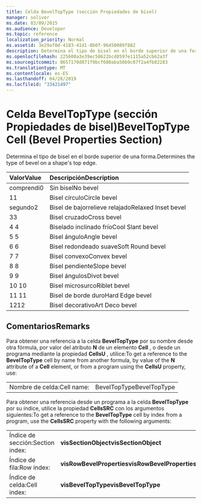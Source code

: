 ```yaml
---
title: Celda BevelTopType (sección Propiedades de bisel)
manager: soliver
ms.date: 03/09/2015
ms.audience: Developer
ms.topic: reference
localization_priority: Normal
ms.assetid: 3e29af0d-4183-41d1-8b0f-96450089f882
description: Determina el tipo de bisel en el borde superior de una forma.
ms.openlocfilehash: 225600a3e39ec58622bcd8597e1115a52cb62a3f
ms.sourcegitcommit: 8657170d071f9bcf680aba50b9c07f2a4fb82283
ms.translationtype: MT
ms.contentlocale: es-ES
ms.lasthandoff: 04/28/2019
ms.locfileid: "33421497"
---
```

# <a name="beveltoptype-cell-bevel-properties-section"></a><span data-ttu-id="2a815-103">Celda BevelTopType (sección Propiedades de bisel)</span><span class="sxs-lookup"><span data-stu-id="2a815-103">BevelTopType Cell (Bevel Properties Section)</span></span>

<span data-ttu-id="2a815-104">Determina el tipo de bisel en el borde superior de una forma.</span><span class="sxs-lookup"><span data-stu-id="2a815-104">Determines the type of bevel on a shape's top edge.</span></span> 
  
|<span data-ttu-id="2a815-105">**Valor**</span><span class="sxs-lookup"><span data-stu-id="2a815-105">**Value**</span></span>|<span data-ttu-id="2a815-106">**Descripción**</span><span class="sxs-lookup"><span data-stu-id="2a815-106">**Description**</span></span>|
|:-----|:-----|
|<span data-ttu-id="2a815-107">comprendi</span><span class="sxs-lookup"><span data-stu-id="2a815-107">0</span></span>  <br/> |<span data-ttu-id="2a815-108">Sin bisel</span><span class="sxs-lookup"><span data-stu-id="2a815-108">No bevel</span></span>  <br/> |
|<span data-ttu-id="2a815-109">1</span><span class="sxs-lookup"><span data-stu-id="2a815-109">1</span></span>  <br/> |<span data-ttu-id="2a815-110">Bisel círculo</span><span class="sxs-lookup"><span data-stu-id="2a815-110">Circle bevel</span></span>  <br/> |
|<span data-ttu-id="2a815-111">segundo</span><span class="sxs-lookup"><span data-stu-id="2a815-111">2</span></span>  <br/> |<span data-ttu-id="2a815-112">Bisel de bajorrelieve relajado</span><span class="sxs-lookup"><span data-stu-id="2a815-112">Relaxed Inset bevel</span></span>  <br/> |
|<span data-ttu-id="2a815-113">3</span><span class="sxs-lookup"><span data-stu-id="2a815-113">3</span></span>  <br/> |<span data-ttu-id="2a815-114">Bisel cruzado</span><span class="sxs-lookup"><span data-stu-id="2a815-114">Cross bevel</span></span>  <br/> |
|<span data-ttu-id="2a815-115">4 </span><span class="sxs-lookup"><span data-stu-id="2a815-115">4</span></span>  <br/> |<span data-ttu-id="2a815-116">Biselado inclinado frío</span><span class="sxs-lookup"><span data-stu-id="2a815-116">Cool Slant bevel</span></span>  <br/> |
|<span data-ttu-id="2a815-117">5 </span><span class="sxs-lookup"><span data-stu-id="2a815-117">5</span></span>  <br/> |<span data-ttu-id="2a815-118">Bisel ángulo</span><span class="sxs-lookup"><span data-stu-id="2a815-118">Angle bevel</span></span>  <br/> |
|<span data-ttu-id="2a815-119">6 </span><span class="sxs-lookup"><span data-stu-id="2a815-119">6</span></span>  <br/> |<span data-ttu-id="2a815-120">Bisel redondeado suave</span><span class="sxs-lookup"><span data-stu-id="2a815-120">Soft Round bevel</span></span>  <br/> |
|<span data-ttu-id="2a815-121">7 </span><span class="sxs-lookup"><span data-stu-id="2a815-121">7</span></span>  <br/> |<span data-ttu-id="2a815-122">Bisel convexo</span><span class="sxs-lookup"><span data-stu-id="2a815-122">Convex bevel</span></span>  <br/> |
|<span data-ttu-id="2a815-123">8 </span><span class="sxs-lookup"><span data-stu-id="2a815-123">8</span></span>  <br/> |<span data-ttu-id="2a815-124">Bisel pendiente</span><span class="sxs-lookup"><span data-stu-id="2a815-124">Slope bevel</span></span>  <br/> |
|<span data-ttu-id="2a815-125">9 </span><span class="sxs-lookup"><span data-stu-id="2a815-125">9</span></span>  <br/> |<span data-ttu-id="2a815-126">Bisel ángulos</span><span class="sxs-lookup"><span data-stu-id="2a815-126">Divot bevel</span></span>  <br/> |
|<span data-ttu-id="2a815-127">10 </span><span class="sxs-lookup"><span data-stu-id="2a815-127">10</span></span>  <br/> |<span data-ttu-id="2a815-128">Bisel microsurco</span><span class="sxs-lookup"><span data-stu-id="2a815-128">Riblet bevel</span></span>  <br/> |
|<span data-ttu-id="2a815-129">11 </span><span class="sxs-lookup"><span data-stu-id="2a815-129">11</span></span>  <br/> |<span data-ttu-id="2a815-130">Bisel de borde duro</span><span class="sxs-lookup"><span data-stu-id="2a815-130">Hard Edge bevel</span></span>  <br/> |
|<span data-ttu-id="2a815-131">12</span><span class="sxs-lookup"><span data-stu-id="2a815-131">12</span></span>  <br/> |<span data-ttu-id="2a815-132">Bisel decorativo</span><span class="sxs-lookup"><span data-stu-id="2a815-132">Art Deco bevel</span></span>  <br/> |
   
## <a name="remarks"></a><span data-ttu-id="2a815-133">Comentarios</span><span class="sxs-lookup"><span data-stu-id="2a815-133">Remarks</span></span>

<span data-ttu-id="2a815-134">Para obtener una referencia a la celda **BevelTopType** por su nombre desde otra fórmula, por valor del atributo **N** de un elemento **Cell** , o desde un programa mediante la propiedad **CellsU** , utilice:</span><span class="sxs-lookup"><span data-stu-id="2a815-134">To get a reference to the **BevelTopType** cell by name from another formula, by value of the **N** attribute of a **Cell** element, or from a program using the **CellsU** property, use:</span></span> 
  
|||
|:-----|:-----|
|<span data-ttu-id="2a815-135">Nombre de celda:</span><span class="sxs-lookup"><span data-stu-id="2a815-135">Cell name:</span></span>  <br/> |<span data-ttu-id="2a815-136">BevelTopType</span><span class="sxs-lookup"><span data-stu-id="2a815-136">BevelTopType</span></span>  <br/> |
   
<span data-ttu-id="2a815-137">Para obtener una referencia desde un programa a la celda **BevelTopType** por su índice, utilice la propiedad **CellsSRC** con los argumentos siguientes:</span><span class="sxs-lookup"><span data-stu-id="2a815-137">To get a reference to the **BevelTopType** cell by index from a program, use the **CellsSRC** property with the following arguments:</span></span> 
  
|||
|:-----|:-----|
|<span data-ttu-id="2a815-138">Índice de sección:</span><span class="sxs-lookup"><span data-stu-id="2a815-138">Section index:</span></span>  <br/> |<span data-ttu-id="2a815-139">**visSectionObject**</span><span class="sxs-lookup"><span data-stu-id="2a815-139">**visSectionObject**</span></span> <br/> |
|<span data-ttu-id="2a815-140">Índice de fila:</span><span class="sxs-lookup"><span data-stu-id="2a815-140">Row index:</span></span>  <br/> |<span data-ttu-id="2a815-141">**visRowBevelProperties**</span><span class="sxs-lookup"><span data-stu-id="2a815-141">**visRowBevelProperties**</span></span> <br/> |
|<span data-ttu-id="2a815-142">Índice de celda:</span><span class="sxs-lookup"><span data-stu-id="2a815-142">Cell index:</span></span>  <br/> |<span data-ttu-id="2a815-143">**visBevelTopType**</span><span class="sxs-lookup"><span data-stu-id="2a815-143">**visBevelTopType**</span></span> <br/> |
   

